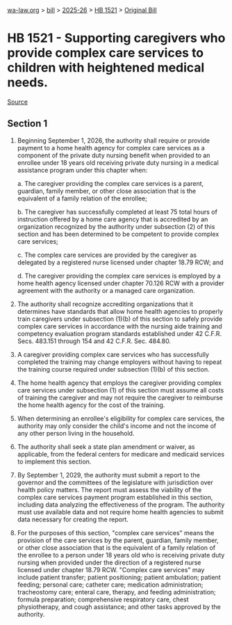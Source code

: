 [wa-law.org](/) > [bill](/bill/) > [2025-26](/bill/2025-26/) > [HB 1521](/bill/2025-26/hb/1521/) > [Original Bill](/bill/2025-26/hb/1521/1/)

# HB 1521 - Supporting caregivers who provide complex care services to children with heightened medical needs.

[Source](http://lawfilesext.leg.wa.gov/biennium/2025-26/Pdf/Bills/House%20Bills/1521.pdf)

## Section 1
1. Beginning September 1, 2026, the authority shall require or provide payment to a home health agency for complex care services as a component of the private duty nursing benefit when provided to an enrollee under 18 years old receiving private duty nursing in a medical assistance program under this chapter when:

    a. The caregiver providing the complex care services is a parent, guardian, family member, or other close association that is the equivalent of a family relation of the enrollee;

    b. The caregiver has successfully completed at least 75 total hours of instruction offered by a home care agency that is accredited by an organization recognized by the authority under subsection (2) of this section and has been determined to be competent to provide complex care services;

    c. The complex care services are provided by the caregiver as delegated by a registered nurse licensed under chapter 18.79 RCW; and

    d. The caregiver providing the complex care services is employed by a home health agency licensed under chapter 70.126 RCW with a provider agreement with the authority or a managed care organization.

2. The authority shall recognize accrediting organizations that it determines have standards that allow home health agencies to properly train caregivers under subsection (1)(b) of this section to safely provide complex care services in accordance with the nursing aide training and competency evaluation program standards established under 42 C.F.R. Secs. 483.151 through 154 and 42 C.F.R. Sec. 484.80.

3. A caregiver providing complex care services who has successfully completed the training may change employers without having to repeat the training course required under subsection (1)(b) of this section.

4. The home health agency that employs the caregiver providing complex care services under subsection (1) of this section must assume all costs of training the caregiver and may not require the caregiver to reimburse the home health agency for the cost of the training.

5. When determining an enrollee's eligibility for complex care services, the authority may only consider the child's income and not the income of any other person living in the household.

6. The authority shall seek a state plan amendment or waiver, as applicable, from the federal centers for medicare and medicaid services to implement this section.

7. By September 1, 2029, the authority must submit a report to the governor and the committees of the legislature with jurisdiction over health policy matters. The report must assess the viability of the complex care services payment program established in this section, including data analyzing the effectiveness of the program. The authority must use available data and not require home health agencies to submit data necessary for creating the report.

8. For the purposes of this section, "complex care services" means the provision of the care services by the parent, guardian, family member, or other close association that is the equivalent of a family relation of the enrollee to a person under 18 years old who is receiving private duty nursing when provided under the direction of a registered nurse licensed under chapter 18.79 RCW. "Complex care services" may include patient transfer; patient positioning; patient ambulation; patient feeding; personal care; catheter care; medication administration; tracheostomy care; enteral care, therapy, and feeding administration; formula preparation; comprehensive respiratory care, chest physiotherapy, and cough assistance; and other tasks approved by the authority.
